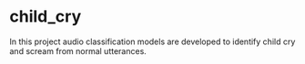 # child_cry
In this project audio classification models are developed to identify child cry and scream from normal utterances.

